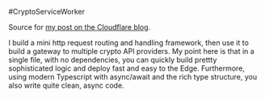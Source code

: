 #CryptoServiceWorker

Source for [my post on the Cloudflare blog](https://blog.cloudflare.com/cryptocurrency-api-gateway-typescript-workers/).
 
I build a mini http request routing and handling framework, then use it to build a gateway to multiple crypto API providers. My point here is that in a single file, with no dependencies, you can quickly build prettty sophisticated logic and deploy fast and easy to the Edge. Furthermore, using modern Typescript with async/await and the rich type structure, you also write quite clean, async code.
